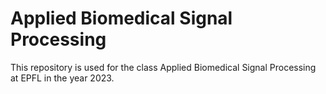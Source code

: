 # Applied Biomedical Signal Processing
This repository is used for the class Applied Biomedical Signal Processing at EPFL in the year 2023.
